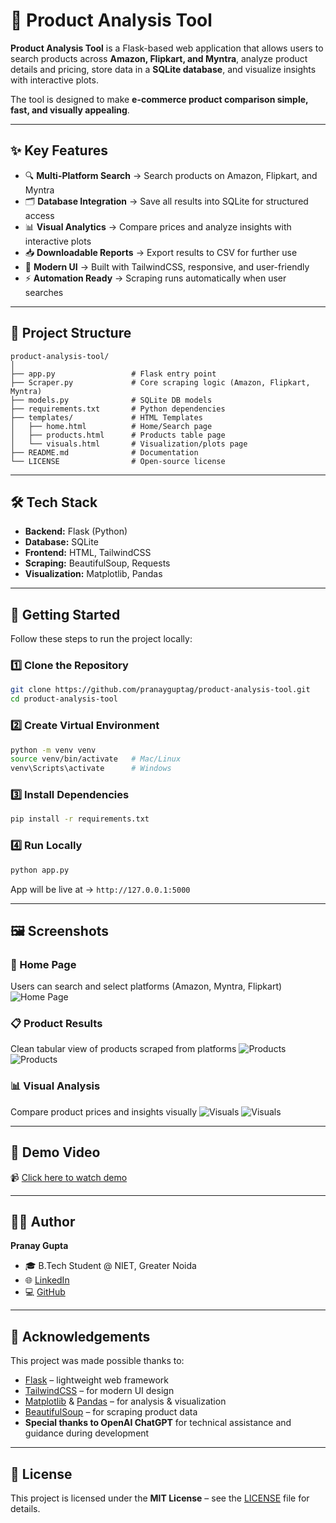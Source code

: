 # 🛒 Product Analysis Tool

**Product Analysis Tool** is a Flask-based web application that allows users to search products across **Amazon, Flipkart, and Myntra**, analyze product details and pricing, store data in a **SQLite database**, and visualize insights with interactive plots.

The tool is designed to make **e-commerce product comparison simple, fast, and visually appealing**.

---

## ✨ Key Features

* 🔍 **Multi-Platform Search** → Search products on Amazon, Flipkart, and Myntra
* 🗂️ **Database Integration** → Save all results into SQLite for structured access
* 📊 **Visual Analytics** → Compare prices and analyze insights with interactive plots
* 📥 **Downloadable Reports** → Export results to CSV for further use
* 🎨 **Modern UI** → Built with TailwindCSS, responsive, and user-friendly
* ⚡ **Automation Ready** → Scraping runs automatically when user searches

---

## 📂 Project Structure

```
product-analysis-tool/
│
├── app.py                 # Flask entry point
├── Scraper.py             # Core scraping logic (Amazon, Flipkart, Myntra)
├── models.py              # SQLite DB models
├── requirements.txt       # Python dependencies
├── templates/             # HTML Templates
│   ├── home.html          # Home/Search page
│   ├── products.html      # Products table page
│   └── visuals.html       # Visualization/plots page
├── README.md              # Documentation
└── LICENSE                # Open-source license
```

---

## 🛠️ Tech Stack

* **Backend:** Flask (Python)
* **Database:** SQLite
* **Frontend:** HTML, TailwindCSS
* **Scraping:** BeautifulSoup, Requests
* **Visualization:** Matplotlib, Pandas

---

## 🚀 Getting Started

Follow these steps to run the project locally:

### 1️⃣ Clone the Repository

```bash
git clone https://github.com/pranayguptag/product-analysis-tool.git
cd product-analysis-tool
```

### 2️⃣ Create Virtual Environment

```bash
python -m venv venv
source venv/bin/activate   # Mac/Linux
venv\Scripts\activate      # Windows
```

### 3️⃣ Install Dependencies

```bash
pip install -r requirements.txt
```

### 4️⃣ Run Locally

```bash
python app.py
```

App will be live at → `http://127.0.0.1:5000`

---

## 🖼️ Screenshots

### 🔎 Home Page

Users can search and select platforms (Amazon, Myntra, Flipkart)
![Home Page](https://github.com/pranayguptag/product-analysis-tool/blob/main/Media/Home.png)

### 📋 Product Results

Clean tabular view of products scraped from platforms
![Products](https://github.com/pranayguptag/product-analysis-tool/blob/main/Media/Products1.png)
![Products](https://github.com/pranayguptag/product-analysis-tool/blob/main/Media/Products2.png)

### 📊 Visual Analysis

Compare product prices and insights visually
![Visuals](https://github.com/pranayguptag/product-analysis-tool/blob/main/Media/Visuals1.png)
![Visuals](https://github.com/pranayguptag/product-analysis-tool/blob/main/Media/Visuals2.png)

---

## 🎥 Demo Video

📹 [Click here to watch demo](https://github.com/user-attachments/assets/51d7e9f3-d738-49e5-a193-62897620c62a)

---

## 👨‍💻 Author

**Pranay Gupta**

* 🎓 B.Tech Student @ NIET, Greater Noida
* 🌐 [LinkedIn](https://www.linkedin.com/in/pranay05gupta/)
* 💻 [GitHub](https://github.com/pranayguptag)

---

## 🙏 Acknowledgements

This project was made possible thanks to:

* [Flask](https://flask.palletsprojects.com/) – lightweight web framework
* [TailwindCSS](https://tailwindcss.com/) – for modern UI design
* [Matplotlib](https://matplotlib.org/) & [Pandas](https://pandas.pydata.org/) – for analysis & visualization
* [BeautifulSoup](https://www.crummy.com/software/BeautifulSoup/) – for scraping product data
* **Special thanks to OpenAI ChatGPT** for technical assistance and guidance during development

---

## 📜 License

This project is licensed under the **MIT License** – see the [LICENSE](./LICENSE) file for details.
